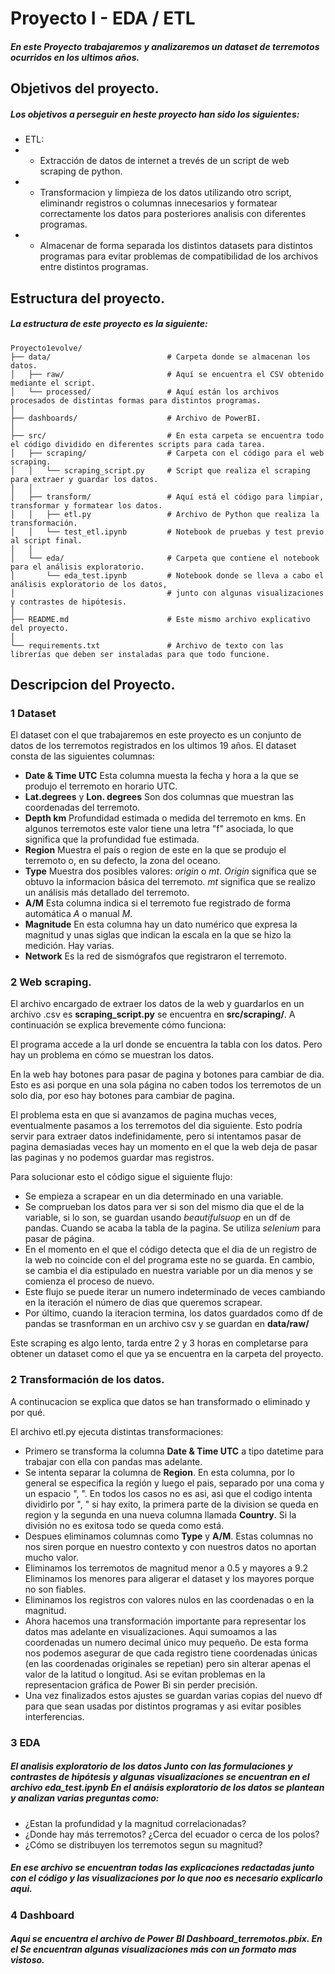 # Proyecto I - EDA / ETL

##### En este Proyecto trabajaremos y analizaremos un dataset de terremotos ocurridos en los ultimos años.

## Objetivos del proyecto.

##### Los objetivos a perseguir en heste proyecto han sido los siguientes:
- ETL:
- - Extracción de datos de internet a trevés de un script de web scraping de python.
- - Transformacion y limpieza de los datos utilizando otro script, eliminandr registros o columnas innecesarios y formatear correctamente los datos para posteriores analisis con diferentes programas.
- - Almacenar de forma separada los distintos datasets para distintos programas para evitar problemas de compatibilidad de los archivos entre distintos programas.

## Estructura del proyecto.
##### La estructura de este proyecto es la siguiente:
```plaintext
Proyecto1evolve/
├── data/                          # Carpeta donde se almacenan los datos.
│   ├── raw/                       # Aquí se encuentra el CSV obtenido mediante el script.
│   └── processed/                 # Aquí están los archivos procesados de distintas formas para distintos programas.
│
├── dashboards/                    # Archivo de PowerBI.
│
├── src/                           # En esta carpeta se encuentra todo el código dividido en diferentes scripts para cada tarea.
│   ├── scraping/                  # Carpeta con el código para el web scraping.
│   │   └── scraping_script.py     # Script que realiza el scraping para extraer y guardar los datos.
│   │
│   ├── transform/                 # Aquí está el código para limpiar, transformar y formatear los datos.
│   │   ├── etl.py                 # Archivo de Python que realiza la transformación.
│   │   └── test_etl.ipynb         # Notebook de pruebas y test previo al script final.
│   │
│   └── eda/                       # Carpeta que contiene el notebook para el análisis exploratorio.
│       └── eda_test.ipynb         # Notebook donde se lleva a cabo el análisis exploratorio de los datos,
│                                  # junto con algunas visualizaciones y contrastes de hipótesis.
│
├── README.md                      # Este mismo archivo explicativo del proyecto.
│
└── requirements.txt               # Archivo de texto con las librerías que deben ser instaladas para que todo funcione.
```

## Descripcion del Proyecto.

### 1 Dataset
El dataset con el que trabajaremos en este proyecto es un conjunto de datos de los terremotos registrados en los ultimos 19 años.
El dataset consta de las siguientes columnas:
- **Date & Time UTC** Esta columna muesta la fecha y hora a la que se produjo el terremoto en horario UTC.
- **Lat.degrees** y **Lon. degrees** Son dos columnas que muestran las coordenadas del terremoto.
- **Depth km** Profundidad estimada o medida del terremoto en kms. En algunos terremotos este valor tiene una letra "f" asociada, lo que significa que la profundidad fue estimada.
- **Region** Muestra el país o region de este en la que se produjo el terremoto o, en su defecto, la zona del oceano.
- **Type** Muestra dos posibles valores: *origin* o *mt*. *Origin* significa que se obtuvo la informacion básica del terremoto. *mt* significa que se realizo un análisis más detallado del terremoto.
- **A/M** Esta columna indica si el terremoto fue registrado de forma automática *A* o manual *M*.
- **Magnitude** En esta columna hay un dato numérico que expresa la magnitud y unas siglas que indican la escala en la que se hizo la medición. Hay varias.
- **Network** Es la red de sismógrafos que registraron el terremoto.

### 2 Web scraping.
El archivo encargado de extraer los datos de la web y guardarlos en un archivo .csv es **scraping_script.py** se encuentra en **src/scraping/**.
A continuación se explica brevemente cómo funciona:

El programa accede a la url donde se encuentra la tabla con los datos. Pero hay un problema en cómo se muestran los datos.

En la web hay botones para pasar de pagina y botones para cambiar de dia. Esto es asi porque en una sola página no caben todos los terremotos de un solo dia, por eso hay botones para cambiar de pagina.

El problema esta en que si avanzamos de pagina muchas veces, eventualmente pasamos a los terremotos del dia siguiente. Esto podría servir para extraer datos indefinidamente, pero si intentamos pasar de pagina demasiadas veces hay un momento en el que la web deja de pasar las paginas y no podemos guardar mas registros.

Para solucionar esto el código sigue el siguiente flujo:

- Se empieza a scrapear en un dia determinado en una variable.
- Se comprueban los datos para ver si son del mismo dia que el de la variable, si lo son, se guardan usando *beautifulsuop* en un df de pandas. Cuando se acaba la tabla de la pagina. Se utiliza *selenium* para pasar de página.
- En el momento en el que el código detecta que el dia de un registro de la web no coincide con el del programa este no se guarda. En cambio, se cambia el dia estipulado en nuestra variable por un dia menos y se comienza el proceso de nuevo.
- Este flujo se puede iterar un numero indeterminado de veces cambiando en la iteración el número de dias que queremos scrapear.
- Por último, cuando la iteracion termina, los datos guardados como df de pandas se trasnforman en un archivo csv y se guardan en **data/raw/**

Este scraping es algo lento, tarda entre 2 y 3 horas en completarse para obtener un dataset como el que ya se encuentra en la carpeta del proyecto.

### 2 Transformación de los datos.
A continucacion se explica que datos se han transformado o eliminado y por qué.

El archivo etl.py ejecuta distintas transformaciones:
- Primero se transforma la columna **Date & Time UTC** a tipo datetime para trabajar con ella con pandas mas adelante.
- Se intenta separar la columna de **Region**. En esta columna, por lo general se especifica la región y luego el pais, separado por una coma y un espacio ", ".
En todos los casos no es asi, asi que el codigo intenta dividirlo por ", " si hay exito, la primera parte de la division se queda en region y la segunda en una nueva columna llamada **Country**. Si la división no es exitosa todo se queda como está.
- Despues eliminamos columnas como **Type** y **A/M**. Estas columnas no nos siren porque en nuestro contexto y con nuestros datos no aportan mucho valor.
- Eliminamos los terremotos de magnitud menor a 0.5 y mayores a 9.2 Eliminamos los menores para aligerar el dataset y los mayores porque no son fiables.
- Eliminamos los registros con valores nulos en las coordenadas o en la magnitud.
- Ahora hacemos una transformación importante para representar los datos mas adelante en visualizaciones. Aqui sumoamos a las coordenadas un numero decimal único muy pequeño. De esta forma nos podemos asegurar de que cada registro tiene coordenadas únicas (en las coordenadas originales se repetian) pero sin alterar apenas el valor de la latitud o longitud. Asi se evitan problemas en la representacion gráfica de Power Bi sin perder precisión.
- Una vez finalizados estos ajustes se guardan varias copias del nuevo df para que sean usadas por distintos programas y asi evitar posibles interferencias.


### 3 EDA
##### El analisis exploratorio de los datos Junto con las formulaciones y contrastes de hipótesis y algunas visualizaciones se encuentran en el archivo **eda_test.ipynb** En el anáisis exploratorio de los datos se plantean y analizan varias preguntas como:
- ¿Estan la profundidad y la magnitud correlacionadas?
- ¿Donde hay más terremotos? ¿Cerca del ecuador o cerca de los polos?
- ¿Cómo se distribuyen los terremotos segun su magnitud?
##### En ese archivo se encuentran todas las explicaciones redactadas junto con el código y las visualizaciones por lo que noo es necesario explicarlo aqui.


### 4 Dashboard
##### Aqui se encuentra el archivo de Power **BI Dashboard_terremotos.pbix**. En el Se encuentran algunas visualizaciones más con un formato mas vistoso.
